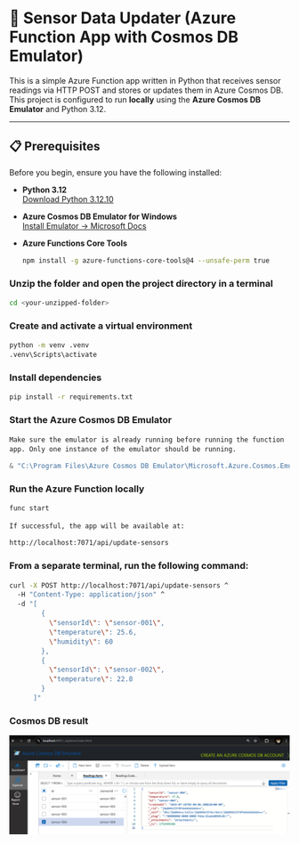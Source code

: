 # 📡 Sensor Data Updater (Azure Function App with Cosmos DB Emulator)

This is a simple Azure Function app written in Python that receives sensor readings via HTTP POST and stores or updates them in Azure Cosmos DB. This project is configured to run **locally** using the **Azure Cosmos DB Emulator** and Python 3.12.

---

## 📋 Prerequisites

Before you begin, ensure you have the following installed:

- **Python 3.12**  
  [Download Python 3.12.10](https://www.python.org/downloads/release/python-31210/)

- **Azure Cosmos DB Emulator for Windows**  
  [Install Emulator → Microsoft Docs](https://learn.microsoft.com/en-us/azure/cosmos-db/how-to-develop-emulator?tabs=windows%2Cpython&pivots=api-nosql#install-the-emulator)

- **Azure Functions Core Tools**
  ```bash
  npm install -g azure-functions-core-tools@4 --unsafe-perm true
  ```

### Unzip the folder and open the project directory in a terminal

```bash
cd <your-unzipped-folder>
```

### Create and activate a virtual environment

```bash
python -m venv .venv
.venv\Scripts\activate
```

### Install dependencies

```bash
pip install -r requirements.txt
```

### Start the Azure Cosmos DB Emulator

`Make sure the emulator is already running before running the function app.
Only one instance of the emulator should be running.`

```powershell
& "C:\Program Files\Azure Cosmos DB Emulator\Microsoft.Azure.Cosmos.Emulator.exe" /Port=65000
```

### Run the Azure Function locally

```bash
func start
```

`If successful, the app will be available at:`

```bash
http://localhost:7071/api/update-sensors
```

### From a separate terminal, run the following command:

```bash
curl -X POST http://localhost:7071/api/update-sensors ^
  -H "Content-Type: application/json" ^
  -d "[
        {
          \"sensorId\": \"sensor-001\",
          \"temperature\": 25.6,
          \"humidity\": 60
        },
        {
          \"sensorId\": \"sensor-002\",
          \"temperature\": 22.8
        }
      ]"
```

### Cosmos DB result

![Description of image](assets/image.png)
